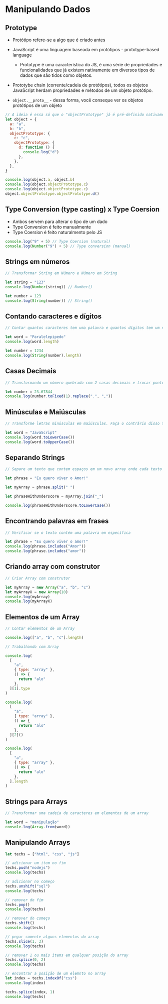 # Manipulando Dados

## Prototype

- Protótipo refere-se a algo que é criado antes

- JavaScript é uma linguagem baseada em protótipos - prototype-based language

  - Prototype é uma característica do JS, é uma série de propriedades e funcionalidades que já existem nativamente em diversos tipos de dados que são tidos como objetos.

- Prototybe chain (corrente/cadeia de protótipos), todos os objetos JavaScript herdam propriedades e métodos de um objeto protótipo.

- `object.__proto__` - dessa forma, você conseque ver os objetos protótipos de um objeto

```js
// A ideia é essa só que o "objectPrototype" já é pré-definido nativamente e possue vários métodos e atributos.
let object = {
  a: "a",
  b: "b",
  objectPrototype: {
    c: "c",
    objectPrototype: {
      d: function () {
        console.log("d")
      },
    },
  },
}

console.log(object.a, object.b)
console.log(object.objectPrototype.c)
console.log(object.objectPrototype.c)
object.objectPrototype.objectPrototype.d()
```

## Type Conversion (type casting) x Type Coersion

- Ambos servem para alterar o tipo de um dado
- Type Conversion é feito manualmente
- Type Coersion é feito naturalmento pelo JS

```js
console.log("9" + 5) // Type Coersion (natural)
console.log(Number("9") + 5) // Type conversion (manual)
```

## Strings em números

```js
// Transformar String em Número e Número em String

let string = "123"
console.log(Number(string)) // Number()

let number = 123
console.log(String(number)) // String()
```

## Contando caracteres e dígitos

```js
// Contar quantos caracteres tem uma palavra e quantos dígitos tem um número

let word = "Paralelepipedo"
console.log(word.length)

let number = 1234
console.log(String(number).length)
```

## Casas Decimais

```js
// Transformando um número quebrado com 2 casas decimais e trocar ponto por vírgula

let number = 23.67844
console.log(number.toFixed(1).replace(".", ","))
```

## Minúsculas e Maiúsculas

```js
// Transforme letras minúsculas em maiúsculas. Faça o contrário disso também

let word = "JavaScript"
console.log(word.toLowerCase())
console.log(word.toUpperCase())
```

## Separando Strings

```js
// Separe um texto que contem espaços em um novo array onde cada texto é uma posição do array. Depois disso, transforme o array em um texto e onde eram espaços, coloque "_" (underline).

let phrase = "Eu quero viver o Amor!"

let myArray = phrase.split(" ")

let phraseWithUnderscore = myArray.join("_")

console.log(phraseWithUnderscore.toLowerCase())
```

## Encontrando palavras em frases

```js
// Verificar se o texto contém uma palavra em específica

let phrase = "Eu quero viver o amor!"
console.log(phrase.includes("Amor"))
console.log(phrase.includes("amor"))
```

## Criando array com construtor

```js
// Criar Array com construtor

let myArray = new Array("a", "b", "c")
let myArrayX = new Array(10)
console.log(myArray)
console.log(myArrayX)
```

## Elementos de um Array

```js
// Contar elementos de um Array

console.log(["a", "b", "c"].length)

// Trabalhando com Array

console.log(
  [
    "a",
    { type: "array" },
    () => {
      return "alo"
    },
  ][1].type
)

console.log(
  [
    "a",
    { type: "array" },
    () => {
      return "alo"
    },
  ][2]()
)

console.log(
  [
    "a",
    { type: "array" },
    () => {
      return "alo"
    },
  ].length
)
```

## Strings para Arrays

```js
// Transformar uma cadeia de caracteres em elementos de um array

let word = "manipulação"
console.log(Array.from(word))
```

## Manipulando Arrays

```js
let techs = ["html", "css", "js"]

// adicionar um item no fim
techs.push("nodejs")
console.log(techs)

// adicionar no começo
techs.unshift("sql")
console.log(techs)

// remover do fim
techs.pop()
console.log(techs)

// remover do começo
techs.shift()
console.log(techs)

// pegar somente alguns elementos do array
techs.slice(1, 3)
console.log(techs)

// remover 1 ou mais items em qualquer posição do array
techs.splice(0, 2)
console.log(techs)

// encontrar a posição de um elemnto no array
let index = techs.indexOf("css")
console.log(index)

techs.splice(index, 1)
console.log(techs)
```
